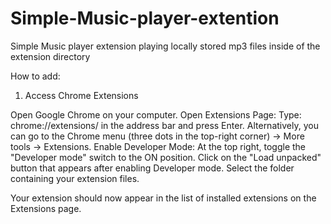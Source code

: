 # Simple-Music-player-extention
Simple Music player extension playing locally stored mp3 files inside of the extension directory

How to add:
  1. Access Chrome Extensions

Open Google Chrome on your computer.
Open Extensions Page:
Type:  chrome://extensions/ 
in the address bar and press Enter. Alternatively, you can go to the Chrome menu (three dots in the top-right corner) -> More tools -> Extensions.
Enable Developer Mode:
At the top right, toggle the "Developer mode" switch to the ON position.
Click on the "Load unpacked" button that appears after enabling Developer mode.
Select the folder containing your extension files.

Your extension should now appear in the list of installed extensions on the Extensions page.
